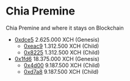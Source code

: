 
# Chia Premine

Chia Premine and where it stays on Blockchain

- [0xdce5](https://xchscan.com/txns/0xdce550a4341e5ec31c7e3fe5c6ab9801c66ed02689725939537d8d4492465800) 2.625.000 XCH (Genesis)
    - [0xeac9](https://xchscan.com/txns/0xeac9be36298887f751fa7f7367a27ab12c72360ebf7a78ee4fcfb96db121a3b7) 1.312.500 XCH (Child)
    - [0x8225](https://xchscan.com/txns/0x8225b3a9538238c170bbd79632604e075f7357621bbd846f50b1aa6d6cfa95e0) 1.312.500 XCH (Child)
- [0x1fd6](https://xchscan.com/txns/0x1fd60c070e821d785b65e10e5135e52d12c8f4d902a506f48bc1c5268b7bb45b) 18.375.000 XCH (Genesis)
    - [0x4d00](https://xchscan.com/txns/0x4d0012503cb0b31947ed582881e59d334b667a0b4c96ac86c4f540c850055a22) 9.187.500 XCH (Child)
    - [0xd7a8](https://xchscan.com/txns/0xd7a81eece6b0450c9eaf3b3a9cdbff5bde0f1e51f1f18fcf50cc533296cb04b6) 9.187.500 XCH (Child)